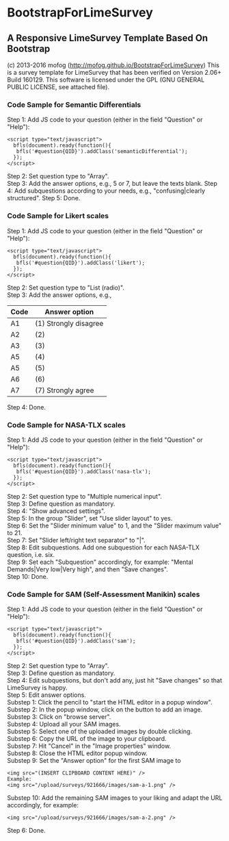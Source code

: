 # BootstrapForLimeSurvey
## A Responsive LimeSurvey Template Based On Bootstrap

(c) 2013-2016 mofog (http://mofog.github.io/BootstrapForLimeSurvey)
This is a survey template for LimeSurvey that has been verified on Version 2.06+ Build 160129.
This software is licensed under the GPL (GNU GENERAL PUBLIC LICENSE, see attached file).

### Code Sample for Semantic Differentials
Step 1: Add JS code to your question (either in the field "Question" or "Help"):
```
<script type="text/javascript">	
  bfls(document).ready(function(){ 
   bfls('#question{QID}').addClass('semanticDifferential');
  });
</script>
```
Step 2: Set question type to "Array".  
Step 3: Add the answer options, e.g., 5 or 7, but leave the texts blank.
Step 4: Add subquestions according to your needs, e.g., "confusing|clearly structured".
Step 5: Done.

### Code Sample for Likert scales
Step 1: Add JS code to your question (either in the field "Question" or "Help"):
```
<script type="text/javascript">	
  bfls(document).ready(function(){ 
   bfls('#question{QID}').addClass('likert');
  });
</script>
```
Step 2: Set question type to "List (radio)".  
Step 3: Add the answer options, e.g.,  

| Code | Answer option |
| ---- | ------------- |
| A1   | (1) Strongly disagree |
| A2   | (2) |
| A3   | (3) |
| A5   | (4) |
| A5   | (5) |
| A6   | (6) |
| A7   | (7) Strongly agree |

Step 4: Done.

### Code Sample for NASA-TLX scales
Step 1: Add JS code to your question (either in the field "Question" or "Help"):
```
<script type="text/javascript">	
  bfls(document).ready(function(){ 
   bfls('#question{QID}').addClass('nasa-tlx');
  });
</script>
```
Step 2: Set question type to "Multiple numerical input".  
Step 3: Define question as mandatory.  
Step 4: "Show advanced settings".  
Step 5: In the group "Slider", set "Use slider layout" to yes.  
Step 6: Set the "Slider minimum value" to 1, and the "Slider maximum value" to 21.  
Step 7: Set "Slider left/right text separator" to "|".  
Step 8: Edit subquestions. Add one subquestion for each NASA-TLX question, i.e. six.  
Step 9: Set each "Subquestion" accordingly, for example: "Mental Demands|Very low|Very high", and then "Save changes".  
Step 10: Done.

### Code Sample for SAM (Self-Assessment Manikin) scales
Step 1: Add JS code to your question (either in the field "Question" or "Help"):
```
<script type="text/javascript">	
  bfls(document).ready(function(){ 
   bfls('#question{QID}').addClass('sam');
  });
</script>
```
Step 2: Set question type to "Array".  
Step 3: Define question as mandatory.  
Step 4: Edit subquestions, but don't add any, just hit "Save changes" so that LimeSurvey is happy.  
Step 5: Edit answer options.  
  Substep 1: Click the pencil to "start the HTML editor in a popup window".  
  Substep 2: In the popup window, click on the button to add an image.  
  Substep 3: Click on "browse server".  
  Substep 4: Upload all your SAM images.  
  Substep 5: Select one of the uploaded images by double clicking.  
  Substep 6: Copy the URL of the image to your clipboard.  
  Substep 7: Hit "Cancel" in the "Image properties" window.  
  Substep 8: Close the HTML editor popup window.  
  Substep 9: Set the "Answer option" for the first SAM image to
  ```
  <img src="(INSERT CLIPBOARD CONTENT HERE)" />
  Example:
  <img src="/upload/surveys/921666/images/sam-a-1.png" />
  ```
  Substep 10: Add the remaining SAM images to your liking and adapt the URL accordingly, for example:
  ```
  <img src="/upload/surveys/921666/images/sam-a-2.png" />
  ```
Step 6: Done.  

